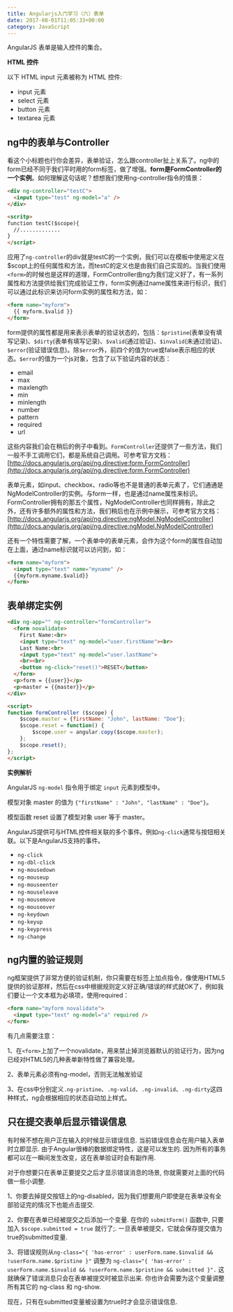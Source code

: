 ```yaml
---
title: Angularjs入门学习（六）表单
date: 2017-08-01T11:05:33+00:00
category: JavaScript
---
```


AngularJS 表单是输入控件的集合。

**HTML 控件**

以下 HTML input 元素被称为 HTML 控件:

- input 元素
- select 元素
- button 元素
- textarea 元素

## ng中的表单与Controller

看这个小标题也行你会差异，表单验证，怎么跟controller扯上关系了。ng中的form已经不同于我们平时用的form标签，做了增强。**form是FormController的一个实例**。如何理解这句话呢？想想我们使用ng-controller指令的情景：

```html
<div ng-controller="testC">
  <input type="test" ng-model="a" />
</div>

<scritp>
function testC($scope){
  //.............
}
</script>
```

应用了`ng-controller`的div就是testC的一个实例，我们可以在模板中使用定义在$scopt上的任何属性和方法，而testC的定义也是由我们自己实现的。当我们使用`<form>`的时候也是这样的道理，FormController由ng为我们定义好了，有一系列属性和方法提供给我们完成验证工作，form实例通过name属性来进行标识，我们可以通过此标识来访问form实例的属性和方法，如：

```html
<form name="myform">
  {{ myform.$valid }}
</form>
```

form提供的属性都是用来表示表单的验证状态的，包括：`$pristine`(表单没有填写记录)、`$dirty`(表单有填写记录)、`$valid`(通过验证)、`$invalid`(未通过验证)、`$error`(验证错误信息)。除`$error`外，前四个的值为true或false表示相应的状态。`$error`的值为一个js对象，包含了以下验证内容的状态：

- email
- max
- maxlength
- min
- minlength
- number
- pattern
- required
- url

这些内容我们会在稍后的例子中看到。`FormController`还提供了一些方法，我们一般不手工调用它们，都是系统自己调用。可参考官方文档：[http://docs.angularjs.org/api/ng.directive:form.FormController](http://docs.angularjs.org/api/ng.directive:form.FormController)

表单元素，如input、checkbox、radio等也不是普通的表单元素了，它们通通是NgModelController的实例。与form一样，也是通过name属性来标识。FormController拥有的那五个属性，NgModelController也同样拥有，除此之外，还有许多额外的属性和方法，我们稍后也在示例中展示，可参考官方文档：[http://docs.angularjs.org/api/ng.directive:ngModel.NgModelController](http://docs.angularjs.org/api/ng.directive:ngModel.NgModelController)

还有一个特性需要了解，一个表单中的表单元素，会作为这个form的属性自动加在上面，通过name标识就可以访问到，如：

```html
<form name="myform">
  <input type="text" name="myname" />
  {{myform.myname.$valid}}
</form>
```

## 表单绑定实例

```html
<div ng-app="" ng-controller="formController">
  <form novalidate>
    First Name:<br>
    <input type="text" ng-model="user.firstName"><br>
    Last Name:<br>
    <input type="text" ng-model="user.lastName">
    <br><br>
    <button ng-click="reset()">RESET</button>
  </form>
  <p>form = {{user}}</p>
  <p>master = {{master}}</p>
</div>

<script>
function formController ($scope) {
    $scope.master = {firstName: "John", lastName: "Doe"};
    $scope.reset = function() {
        $scope.user = angular.copy($scope.master);
    };
    $scope.reset();
};
</script>
```

**实例解析**

AngularJS `ng-model` 指令用于绑定 `input` 元素到模型中。

模型对象 master 的值为 `{"firstName" : "John", "lastName" : "Doe"}`。

模型函数 reset 设置了模型对象 user 等于 master。

AngularJS提供可与HTML控件相关联的多个事件。例如`ng-click`通常与按钮相关联。以下是AngularJS支持的事件。

- `ng-click`
- `ng-dbl-click`
- `ng-mousedown`
- `ng-mouseup`
- `ng-mouseenter`
- `ng-mouseleave`
- `ng-mousemove`
- `ng-mouseover`
- `ng-keydown`
- `ng-keyup`
- `ng-keypress`
- `ng-change`

## ng内置的验证规则 

ng框架提供了非常方便的验证机制，你只需要在标签上加点指令，像使用HTML5提供的验证那样，然后在css中根据规则定义好正确/错误的样式就OK了，例如我们要让一个文本框为必填项，使用required：

```html
<form name="myform novalidate">
  <input type="text" ng-model="a" required />
</form>
```

有几点需要注意：

1、在`<form>`上加了一个novalidate，用来禁止掉浏览器默认的验证行为，因为ng已经对HTML5的几种表单新特性做了兼容处理。

2、表单元素必须有ng-model，否则无法触发验证

3、在css中分别定义`.ng-pristine`、`.ng-valid`、`.ng-invalid`、`.ng-dirty`这四种样式，ng会根据相应的状态自动加上样式。

## 只在提交表单后显示错误信息

有时候不想在用户正在输入的时候显示错误信息. 当前错误信息会在用户输入表单时立即显示. 由于Angular很棒的数据绑定特性，这是可以发生的. 因为所有的事务都可以在一瞬间发生改变，这在表单验证时会有副作用.

对于你想要只在表单正要提交之后才显示错误消息的场景, 你就需要对上面的代码做一些小调整.

1、你要去掉提交按钮上的ng-disabled，因为我们想要用户即使是在表单没有全部验证完的情况下也能点击提交.

2、你要在表单已经被提交之后添加一个变量. 在你的 `submitForm()` 函数中, 只要加入 `$scope.submitted = true` 就行了;. 一旦表单被提交，它就会保存提交值为true的submitted变量.

3、将错误规则从`ng-class="{ 'has-error' : userForm.name.$invalid && !userForm.name.$pristine }"` 调整为 `ng-class="{ 'has-error' : userForm.name.$invalid && !userForm.name.$pristine && submitted }".` 这就确保了错误消息只会在表单被提交时被显示出来. 你也许会需要为这个变量调整所有其它的 ng-class 和 ng-show.

现在，只有在submitted变量被设置为true时才会显示错误信息.
